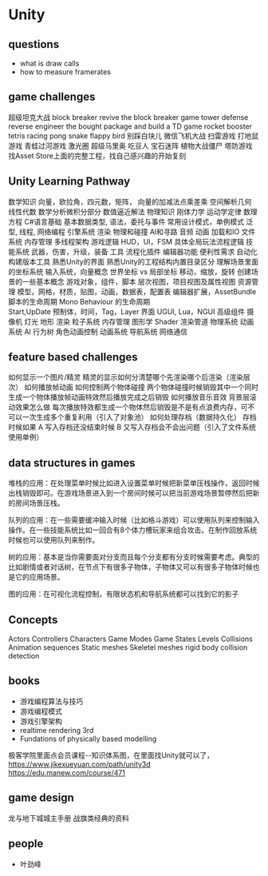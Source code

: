 # Unity

## questions
- what is draw calls
- how to measure framerates

## game challenges
超级坦克大战
block breaker
  revive the block breaker game
tower defense
  reverse engineer the bought package and build a TD game
rocket booster
tetris
racing
pong
snake
flappy bird
别踩白块儿
微信飞机大战
扫雷游戏
打地鼠游戏
青蛙过河游戏
激光圈
超级马里奥
吃豆人
宝石迷阵
植物大战僵尸
塔防游戏
找Asset Store上面的完整工程，找自己感兴趣的开始复刻

## Unity Learning Pathway
数学知识
  向量，欧拉角，四元数，矩阵，
  向量的加减法点乘差乘
  空间解析几何
  线性代数
  数学分析微积分部分
  数值逼近解法
物理知识
  刚体力学
  运动学定律
  数理方程
C#语言基础
  基本数据类型, 语法，委托与事件
  常用设计模式，单例模式
  泛型, 线程, 网络编程
引擎系统
  渲染
  物理和碰撞
  AI和寻路
  音频
  动画
  加载和IO
  文件系统
  内存管理
  多线程架构
游戏逻辑
  HUD，UI，FSM
  具体全局玩法流程逻辑
  技能系统
  武器，伤害，升级，装备
工具
  流程化插件
  编辑器功能
  便利性需求
  自动化构建版本工具
熟悉Unity的界面
熟悉Unity的工程结构内置目录区分
理解场景里面的坐标系统
  输入系统，向量概念
  世界坐标 vs 局部坐标
  移动，缩放，旋转
创建场景的一些基本概念
  游戏对象，组件，脚本
  层次视图，项目视图及属性视图
资源管理
  模型，网格，材质，贴图，动画，数据表，配置表
  编辑器扩展，AssetBundle
脚本的生命周期
  Mono Behaviour 的生命周期	
    Start,UpDate
  预制体，时间，Tag，Layer
界面
  UGUI, Lua，NGUI
高级组件
  摄像机
  灯光
  地形
  渲染
  粒子系统
  内存管理
  图形学
    Shader
    渲染管道
	物理系统
	动画系统
  AI
    行为树
  角色动画控制
    动画系统
    导航系统
  网络通信

## feature based challenges
如何显示一个图片/精灵
精灵的显示如何分清楚哪个先渲染哪个后渲染（渲染层次）
如何播放帧动画
如何控制两个物体碰撞
两个物体碰撞时候销毁其中一个同时生成一个物体播放帧动画特效然后播放完成之后销毁
如何播放音乐音效
背景层滚动效果怎么做
每次播放特效都生成一个物体然后销毁是不是有点浪费内存，可不可以一次生成多个重复利用（引入了对象池）
如何处理存档（数据持久化）
存档时候如果 A 写入存档还没结束时候 B 又写入存档会不会出问题（引入了文件系统使用单例）

## data structures in games

堆栈的应用：在处理菜单时候比如进入设置菜单时候把新菜单压栈操作，返回时候出栈销毁即可。在游戏场景进入到一个房间时候可以把当前游戏场景暂停然后把新的房间场景压栈。

队列的应用：在一些需要缓冲输入时候（比如格斗游戏）可以使用队列来控制输入操作。在一些技能系统比如一回合有8个体力槽玩家来组合攻击。在制作回放系统时候也可以使用队列来制作。

树的应用：基本是当你需要面对分支而且每个分支都有分支时候需要考虑。典型的比如剧情或者对话树，在节点下有很多子物体，子物体又可以有很多子物体时候也是它的应用场景。

图的应用：在可视化流程控制，有限状态机和导航系统都可以找到它的影子

## Concepts
Actors
Controllers
Characters
Game Modes
Game States
Levels
Collisions
Animation sequences
Static meshes
Skeletel meshes
rigid body
collision detection

## books
* 游戏编程算法与技巧
* 游戏编程模式
* 游戏引擎架构
* realtime rendering 3rd
* Fundations of physically based modelling

极客学院里面点会员课程--知识体系图，在里面找Unity就可以了，
https://www.jikexueyuan.com/path/unity3d
https://edu.manew.com/course/471


## game design
龙与地下城城主手册
战旗类经典的资料

## people
* 叶劲峰 